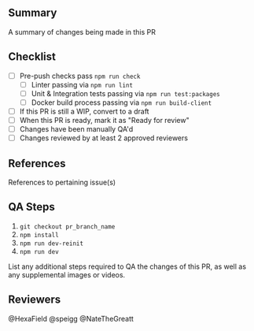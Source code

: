 ## Summary

A summary of changes being made in this PR

## Checklist
- [ ] Pre-push checks pass `npm run check`
  - [ ] Linter passing via `npm run lint`
  - [ ] Unit & Integration tests passing via `npm run test:packages`
  - [ ] Docker build process passing via `npm run build-client`
- [ ] If this PR is still a WIP, convert to a draft 
- [ ] When this PR is ready, mark it as "Ready for review"
- [ ] Changes have been manually QA'd
- [ ] Changes reviewed by at least 2 approved reviewers

## References

References to pertaining issue(s)

## QA Steps

1. `git checkout pr_branch_name`
2. `npm install`
3. `npm run dev-reinit`
4. `npm run dev`

List any additional steps required to QA the changes of this PR, as well as any supplemental images or videos.

## Reviewers

@HexaField @speigg @NateTheGreatt
